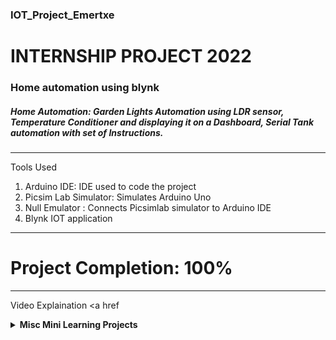 ###  IOT_Project_Emertxe
# INTERNSHIP PROJECT 2022
### Home automation using blynk
##### Home Automation: Garden Lights Automation using LDR sensor, Temperature Conditioner and displaying it on a Dashboard, Serial Tank automation with set of Instructions.

***

Tools Used
1. Arduino IDE: IDE used to code the project
2. Picsim Lab Simulator: Simulates Arduino Uno
3. Null Emulator : Connects Picsimlab simulator to Arduino IDE
4. Blynk IOT application
***

# Project Completion: 100%

***

Video Explaination <a href
<details>
<summary><strong>Misc Mini Learning Projects</strong></summary>
<ol>
<li> LED</li>
<li> CLCD</li>
<li> PWM</li>
</ol>
</details>
                      
